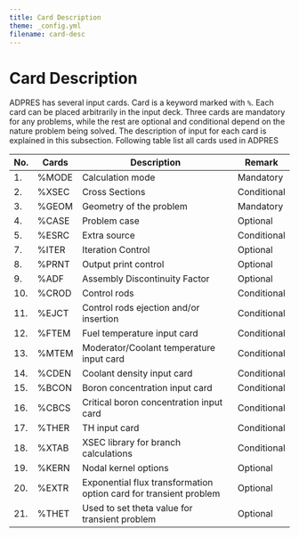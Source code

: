 ```yaml
---
title: Card Description
theme: _config.yml
filename: card-desc
---
```


# Card Description

ADPRES has several input cards. Card is a keyword marked with `%`. Each card can be placed arbitrarily in the input deck. Three cards are mandatory for any problems, while the rest are optional and conditional depend on the nature problem being solved. The description of input for each card is explained in this subsection. Following table list all cards used in ADPRES

| **No.** | **Cards** | **Description** | **Remark** |
| --- | --- | --- | --- |
| 1. | %MODE | Calculation mode | Mandatory |
| 2. | %XSEC | Cross Sections | Conditional |
| 3. | %GEOM | Geometry of the problem | Mandatory |
| 4. | %CASE | Problem case | Optional |
| 5. | %ESRC | Extra source | Conditional |
| 7. | %ITER | Iteration Control | Optional |
| 8. | %PRNT | Output print control | Optional |
| 9. | %ADF | Assembly Discontinuity Factor | Optional |
| 10. | %CROD | Control rods | Conditional |
| 11. | %EJCT | Control rods ejection and/or insertion | Conditional |
| 12. | %FTEM | Fuel temperature input card | Conditional |
| 13. | %MTEM | Moderator/Coolant temperature input card | Conditional |
| 14. | %CDEN | Coolant density input card | Conditional |
| 15. | %BCON | Boron concentration input card | Conditional |
| 16. | %CBCS | Critical boron concentration input card | Conditional |
| 17. | %THER | TH input card | Conditional |
| 18. | %XTAB | XSEC library for branch calculations | Conditional |
| 19. | %KERN | Nodal kernel options | Optional |
| 20. | %EXTR | Exponential flux transformation option card for transient problem | Optional |
| 21. | %THET | Used to set theta value for transient problem | Optional |
